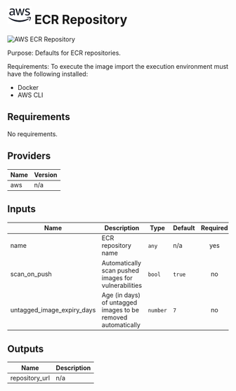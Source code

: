 # ![AWS](aws-logo.png) ECR Repository

![AWS ECR Repository](aws\_ecr\_repository.png)

Purpose: Defaults for ECR repositories.

Requirements: To execute the image import the execution environment must have the following installed:
* Docker
* AWS CLI

## Requirements

No requirements.

## Providers

| Name | Version |
|------|---------|
| aws | n/a |

## Inputs

| Name | Description | Type | Default | Required |
|------|-------------|------|---------|:--------:|
| name | ECR repository name | `any` | n/a | yes |
| scan\_on\_push | Automatically scan pushed images for vulnerabilities | `bool` | `true` | no |
| untagged\_image\_expiry\_days | Age (in days) of untagged images to be removed automatically | `number` | `7` | no |

## Outputs

| Name | Description |
|------|-------------|
| repository\_url | n/a |


